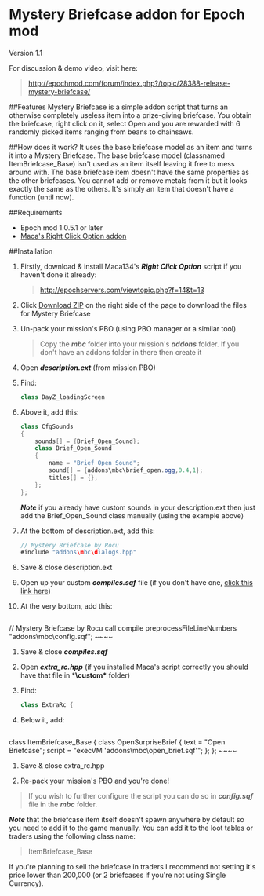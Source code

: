 Mystery Briefcase addon for Epoch mod
=================

Version 1.1

For discussion & demo video, visit here: 
> http://epochmod.com/forum/index.php?/topic/28388-release-mystery-briefcase/


##Features
Mystery Briefcase is a simple addon script that turns an otherwise completely useless item into a prize-giving briefcase. You obtain the briefcase, right click on it, select Open and you are rewarded with 6 randomly picked items ranging from beans to chainsaws.


##How does it work?
It uses the base briefcase model as an item and turns it into a Mystery Briefcase. The base briefcase model (classnamed ItemBriefcase_Base) isn't used as an item itself leaving it free to mess around with. The base briefcase item doesn't have the same properties as the other briefcases. You cannot add or remove metals from it but it looks exactly the same as the others. It's simply an item that doesn't have a function (until now).


##Requirements
* Epoch mod 1.0.5.1 or later
* [Maca's Right Click Option addon](http://epochservers.com/viewtopic.php?f=14&t=13)


##Installation
1. Firstly, download & install Maca134's ***Right Click Option*** script if you haven't done it already:

	> http://epochservers.com/viewtopic.php?f=14&t=13

1. Click [Download ZIP](https://github.com/Rocu/Epoch_MysterBriefcase/archive/master.zip) on the right side of the page to download the files for Mystery Briefcase

1. Un-pack your mission's PBO (using PBO manager or a similar tool)

	> Copy the ***mbc*** folder into your mission's ***addons*** folder. If you don't have an addons folder in there then create it

1. Open ***description.ext*** (from mission PBO)

1. Find:

	~~~~java
	class DayZ_loadingScreen
	~~~~

1. Above it, add this:

	~~~~java
	class CfgSounds
	{
		sounds[] = {Brief_Open_Sound};
		class Brief_Open_Sound
		{
			name = "Brief_Open_Sound";
			sound[] = {addons\mbc\brief_open.ogg,0.4,1};
			titles[] = {};
		};
	};
	~~~~
	***Note*** if you already have custom sounds in your description.ext then just add the Brief_Open_Sound class manually (using the example above)
	
1.	At the bottom of description.ext, add this:
	
	~~~~java
	// Mystery Briefcase by Rocu
	#include "addons\mbc\dialogs.hpp"
	~~~~
	
1. Save & close description.ext

1. Open up your custom ***compiles.sqf*** file (if you don't have one, [click this link here](http://epochmod.com/forum/index.php?/topic/5211-creating-a-custom-compilessqf/))

1. At the very bottom, add this:

	~~~~java
// Mystery Briefcase by Rocu
call compile preprocessFileLineNumbers "addons\mbc\config.sqf";
	~~~~

1. Save & close ***compiles.sqf***
	
1. Open ***extra_rc.hpp*** (if you installed Maca's script correctly you should have that file in ***\custom\*** folder)

1. Find:

	~~~~java
	class ExtraRc {
	~~~~
	
1. Below it, add:

	~~~~java
class ItemBriefcase_Base {
	class OpenSurpriseBrief {
		text = "Open Briefcase";
		script = "execVM 'addons\mbc\open_brief.sqf'";
	};
};
	~~~~

1. Save & close extra_rc.hpp

1. Re-pack your mission's PBO and you're done!

> If you wish to further configure the script you can do so in ***config.sqf*** file in the ***mbc*** folder.



***Note*** that the briefcase item itself doesn't spawn anywhere by default so you need to add it to the game manually. You can add it to the loot tables or traders using the following class name:

> ItemBriefcase_Base

If you're planning to sell the briefcase in traders I recommend not setting it's price lower than 200,000 (or 2 briefcases if you're not using Single Currency). 
